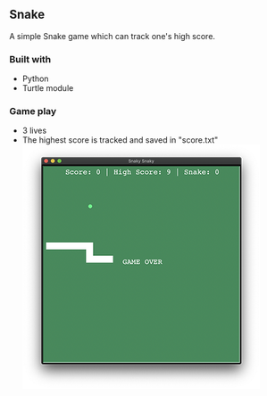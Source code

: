## Snake
A simple Snake game which can track one's high score.

### Built with
- Python
- Turtle module

### Game play
- 3 lives
- The highest score is tracked and saved in "score.txt"
![alt text](images/example01.png)